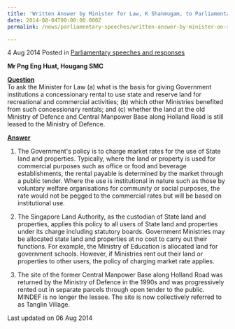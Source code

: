 ```yaml
---
title: 'Written Answer by Minister for Law, K Shanmugam, to Parliamentary Question on concessionary rental for use of State Land'
date: 2014-08-04T00:00:00.000Z
permalink: /news/parliamentary-speeches/written-answer-by-minister-on-state-land-concessionary-rentals/

---
```




4 Aug 2014 Posted in [Parliamentary speeches and responses](/news/parliamentary-speeches) 

**Mr Png Eng Huat, Hougang SMC**

**<u>Question</u>**  
To ask the Minister for Law (a) what is the basis for giving Government institutions a concessionary rental to use state and reserve land for recreational and commercial activities; (b) which other Ministries benefited from such concessionary rentals; and (c) whether the land at the old Ministry of Defence and Central Manpower Base along Holland Road is still leased to the Ministry of Defence.
 
 
**<u>Answer</u>**
1. The Government's policy is to charge market rates for the use of State land and properties. Typically, where the land or property is used for commercial purposes such as office or food and beverage establishments, the rental payable is determined by the market through a public tender. Where the use is institutional in nature such as those by voluntary welfare organisations for community or social purposes, the rate would not be pegged to the commercial rates but will be based on institutional use. 
 
2. The Singapore Land Authority, as the custodian of State land and properties, applies this policy to all users of State land and properties under its charge including statutory boards. Government Ministries may be allocated state land and properties at no cost to carry out their functions. For example, the Ministry of Education is allocated land for government schools. However, if Ministries rent out their land or properties to other users, the policy of charging market rate applies. 
 
3. The site of the former Central Manpower Base along Holland Road was returned by the Ministry of Defence in the 1990s and was progressively rented out in separate parcels through open tender to the public. MINDEF is no longer the lessee. The site is now collectively referred to as Tanglin Village.
 


<p class="right-side-updated">Last updated on 06 Aug 2014</p> 
